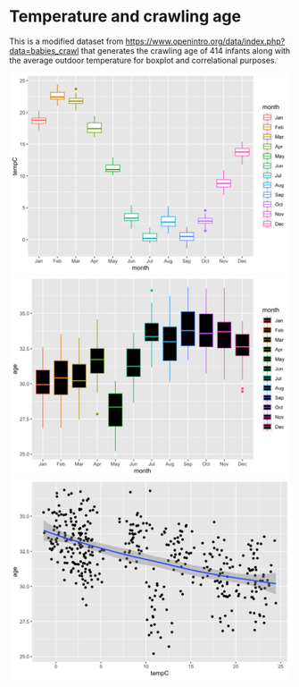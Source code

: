 # Temperature and crawling age

This is a modified dataset from <https://www.openintro.org/data/index.php?data=babies_crawl> that generates the crawling age of 414 infants along with the average outdoor temperature for boxplot and correlational purposes.

<img src="figures/temppermonth.png">

<img src="figures/crawlagepermonth.png">

<img src="figure1.png">
